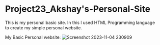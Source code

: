 # Project23_Akshay's-Personal-Site
This is my personal basic site.
In this I used HTML Programming language to create my simple personal website.

My Basic Personal website:
![Screenshot 2023-11-04 230909](https://github.com/Akshay-Chaudhari/Project23_Akshay-s-Personal-Site/assets/140952061/5b2c5bed-3ffa-45c3-a8eb-3374551f63aa)

